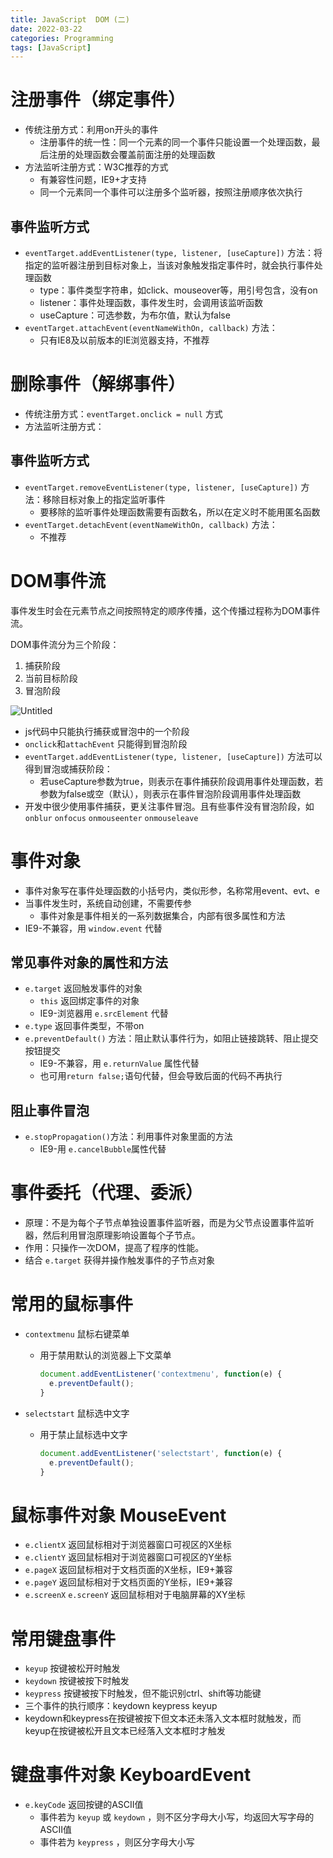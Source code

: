```yaml
---
title: JavaScript  DOM (二)
date: 2022-03-22
categories: Programming
tags: [JavaScript]
---
```


# 注册事件（绑定事件）

- 传统注册方式：利用on开头的事件
    - 注册事件的统一性：同一个元素的同一个事件只能设置一个处理函数，最后注册的处理函数会覆盖前面注册的处理函数
- 方法监听注册方式：W3C推荐的方式
    - 有兼容性问题，IE9+才支持
    - 同一个元素同一个事件可以注册多个监听器，按照注册顺序依次执行

## 事件监听方式

- `eventTarget.addEventListener(type, listener, [useCapture])` 方法：将指定的监听器注册到目标对象上，当该对象触发指定事件时，就会执行事件处理函数
    - type：事件类型字符串，如click、mouseover等，用引号包含，没有on
    - listener：事件处理函数，事件发生时，会调用该监听函数
    - useCapture：可选参数，为布尔值，默认为false
- `eventTarget.attachEvent(eventNameWithOn, callback)` 方法：
    - 只有IE8及以前版本的IE浏览器支持，不推荐

# 删除事件（解绑事件）

- 传统注册方式：`eventTarget.onclick = null` 方式
- 方法监听注册方式：

## 事件监听方式

- `eventTarget.removeEventListener(type, listener, [useCapture])` 方法：移除目标对象上的指定监听事件
    - 要移除的监听事件处理函数需要有函数名，所以在定义时不能用匿名函数
- `eventTarget.detachEvent(eventNameWithOn, callback)` 方法：
    - 不推荐

# DOM事件流

事件发生时会在元素节点之间按照特定的顺序传播，这个传播过程称为DOM事件流。

DOM事件流分为三个阶段：

1. 捕获阶段
2. 当前目标阶段
3. 冒泡阶段

![Untitled](https://p.ipic.vip/t824cy.png)

- js代码中只能执行捕获或冒泡中的一个阶段
- `onclick`和`attachEvent` 只能得到冒泡阶段
- `eventTarget.addEventListener(type, listener, [useCapture])` 方法可以得到冒泡或捕获阶段：
    - 若useCapture参数为true，则表示在事件捕获阶段调用事件处理函数，若参数为false或空（默认），则表示在事件冒泡阶段调用事件处理函数
- 开发中很少使用事件捕获，更关注事件冒泡。且有些事件没有冒泡阶段，如 `onblur` `onfocus` `onmouseenter` `onmouseleave`

# 事件对象

- 事件对象写在事件处理函数的小括号内，类似形参，名称常用event、evt、e
- 当事件发生时，系统自动创建，不需要传参
    - 事件对象是事件相关的一系列数据集合，内部有很多属性和方法
- IE9-不兼容，用 `window.event` 代替

## 常见事件对象的属性和方法

- `e.target` 返回触发事件的对象
    - `this` 返回绑定事件的对象
    - IE9-浏览器用 `e.srcElement` 代替
- `e.type` 返回事件类型，不带on
- `e.preventDefault()` 方法：阻止默认事件行为，如阻止链接跳转、阻止提交按钮提交
    - IE9-不兼容，用 `e.returnValue` 属性代替
    - 也可用`return false;`语句代替，但会导致后面的代码不再执行

## 阻止事件冒泡

- `e.stopPropagation()`方法：利用事件对象里面的方法
    - IE9-用 `e.cancelBubble`属性代替

# 事件委托（代理、委派）

- 原理：不是为每个子节点单独设置事件监听器，而是为父节点设置事件监听器，然后利用冒泡原理影响设置每个子节点。
- 作用：只操作一次DOM，提高了程序的性能。
- 结合 `e.target` 获得并操作触发事件的子节点对象

# 常用的鼠标事件

- `contextmenu` 鼠标右键菜单
    - 用于禁用默认的浏览器上下文菜单
      
        ```js
        document.addEventListener('contextmenu', function(e) {
          e.preventDefault();
        }
        ```
    
- `selectstart` 鼠标选中文字
    - 用于禁止鼠标选中文字
      
        ```js
        document.addEventListener('selectstart', function(e) {
          e.preventDefault();
        }
        ```
        

# 鼠标事件对象 MouseEvent

- `e.clientX` 返回鼠标相对于浏览器窗口可视区的X坐标
- `e.clientY` 返回鼠标相对于浏览器窗口可视区的Y坐标
- `e.pageX` 返回鼠标相对于文档页面的X坐标，IE9+兼容
- `e.pageY` 返回鼠标相对于文档页面的Y坐标，IE9+兼容
- `e.screenX` `e.screenY` 返回鼠标相对于电脑屏幕的XY坐标

# 常用键盘事件

- `keyup` 按键被松开时触发
- `keydown` 按键被按下时触发
- `keypress` 按键被按下时触发，但不能识别ctrl、shift等功能键
- 三个事件的执行顺序：keydown keypress keyup
- keydown和keypress在按键被按下但文本还未落入文本框时就触发，而keyup在按键被松开且文本已经落入文本框时才触发

# 键盘事件对象 KeyboardEvent

- `e.keyCode` 返回按键的ASCII值
    - 事件若为 `keyup` 或 `keydown` ，则不区分字母大小写，均返回大写字母的ASCII值
    - 事件若为 `keypress` ，则区分字母大小写